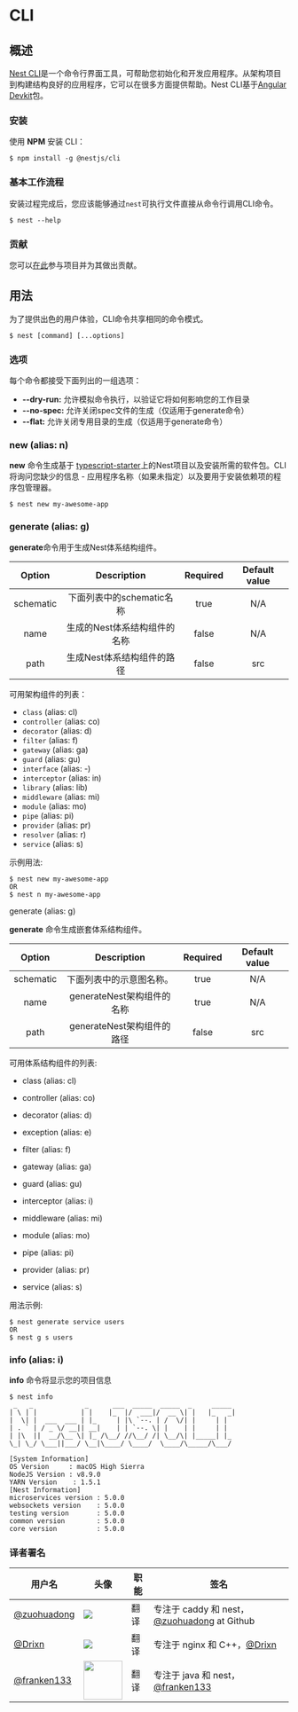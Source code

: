 # CLI

## 概述
[Nest CLI](https://github.com/nestjs/nest-cli)是一个命令行界面工具，可帮助您初始化和开发应用程序。从架构项目到构建结构良好的应用程序，它可以在很多方面提供帮助。Nest CLI基于[Angular Devkit](https://github.com/angular/devkit)包。

### 安装

使用 **NPM** 安装 CLI：

``` 
$ npm install -g @nestjs/cli
```

### 基本工作流程

安装过程完成后，您应该能够通过`nest`可执行文件直接从命令行调用CLI命令。

```
$ nest --help
```

### 贡献

您可以[在此](https://github.com/nestjs/nest-cli)参与项目并为其做出贡献。


## 用法

为了提供出色的用户体验，CLI命令共享相同的命令模式。

```
$ nest [command] [...options]
```

### 选项

每个命令都接受下面列出的一组选项：
* **--dry-run:** 允许模拟命令执行，以验证它将如何影响您的工作目录
* **--no-spec:** 允许关闭spec文件的生成（仅适用于generate命令）
* **--flat:** 允许关闭专用目录的生成（仅适用于generate命令）

### new (alias: n)

**new** 命令生成基于 [typescript-starter](https://github.com/nestjs/typescript-starter)上的Nest项目以及安装所需的软件包。CLI将询问您缺少的信息 - 应用程序名称（如果未指定）以及要用于安装依赖项的程序包管理器。

```
$ nest new my-awesome-app
```

### generate (alias: g)

**generate**命令用于生成Nest体系结构组件。
 
|   Option               |      Description           |  Required     | Default value              |
| :---------------------: | :-------------------------: | :------------: | :-------------------------: |
| schematic              | 下面列表中的schematic名称 | true | N/A |
| name                   | 生成的Nest体系结构组件的名称 |false	| N/A |
| path                   | 生成Nest体系结构组件的路径 |false	| src |

可用架构组件的列表：

- `class` (alias: cl)
- `controller` (alias: co)
- `decorator` (alias: d)
- `filter` (alias: f)
- `gateway` (alias: ga)
- `guard` (alias: gu)
- `interface` (alias: -)
- `interceptor` (alias: in)
- `library` (alias: lib)
- `middleware` (alias: mi)
- `module` (alias: mo)
- `pipe` (alias: pi)
- `provider` (alias: pr)
- `resolver` (alias: r)
- `service` (alias: s)

示例用法:

```
$ nest new my-awesome-app
OR 
$ nest n my-awesome-app
```

generate (alias: g)

 **generate** 命令生成嵌套体系结构组件。

|   Option               |      Description           |  Required     | Default value              |
| :---------------------: | :-------------------------: | :------------: | :-------------------------: |
| schematic                   | 下面列表中的示意图名称。 | true | N/A |
| name          | generateNest架构组件的名称  |true	| N/A |
| path               | generateNest架构组件的路径 |false	|src |

可用体系结构组件的列表:
  
  * class (alias: cl)
  
  * controller (alias: co)
  
  * decorator (alias: d)
  
  * exception (alias: e)
  
  * filter (alias: f)
  
  * gateway (alias: ga)
  
  * guard (alias: gu)
  
  * interceptor (alias: i)
  
  * middleware (alias: mi)
  
  * module (alias: mo)
  
  * pipe (alias: pi) 
  
  * provider (alias: pr)
  
  * service (alias: s)
  
用法示例:
  
```
$ nest generate service users
OR
$ nest g s users

```

### info (alias: i)

**info** 命令将显示您的项目信息

```
$ nest info
 _   _             _      ___  _____  _____  _     _____
| \ | |           | |    |_  |/  ___|/  __ \| |   |_   _|
|  \| |  ___  ___ | |_     | |\ `--. | /  \/| |     | |
| . ` | / _ \/ __|| __|    | | `--. \| |    | |     | |
| |\  ||  __/\__ \| |_ /\__/ //\__/ /| \__/\| |_____| |_
\_| \_/ \___||___/ \__|\____/ \____/  \____/\_____/\___/

[System Information]
OS Version     : macOS High Sierra
NodeJS Version : v8.9.0
YARN Version    : 1.5.1
[Nest Information]
microservices version : 5.0.0
websockets version    : 5.0.0
testing version       : 5.0.0
common version        : 5.0.0
core version          : 5.0.0
```


 ### 译者署名

| 用户名 | 头像 | 职能 | 签名 |
|---|---|---|---|
| [@zuohuadong](https://github.com/zuohuadong)  | <img class="avatar-66 rm-style" src="https://wx3.sinaimg.cn/large/006fVPCvly1fmpnlt8sefj302d02s742.jpg">  |  翻译  | 专注于 caddy 和 nest，[@zuohuadong](https://github.com/zuohuadong/) at Github  |
| [@Drixn](https://drixn.com/)  | <img class="avatar-66 rm-style" src="https://cdn.drixn.com/img/src/avatar1.png">  |  翻译  | 专注于 nginx 和 C++，[@Drixn](https://drixn.com/) |
| [@franken133](https://github.com/franken133)  | <img class="avatar rounded-2" src="https://avatars0.githubusercontent.com/u/17498284?s=400&amp;u=aa9742236b57cbf62add804dc3315caeede888e1&amp;v=4" height="70">  |  翻译  | 专注于 java 和 nest，[@franken133](https://github.com/franken133)|
